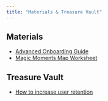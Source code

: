 ```yaml
---
title: "Materials & Treasure Vault"
---
```


## Materials
-  <a target="_blank" href="https://drive.google.com/open?id=105AQSGRIjlLnkKCOU6tkkqhNQyJ1rKd4">Advanced Onboarding Guide</a>
-  <a target="_blank" href="https://drive.google.com/open?id=1LwT5FdreYA5rU_HEzu-j-RImgp88oVCa">Magic Moments Map Worksheet</a>


## Treasure Vault

- [How to increase user retention](https://medium.com/@danniechu/how-to-systematically-improve-your-user-retention-e5437c5159fa)